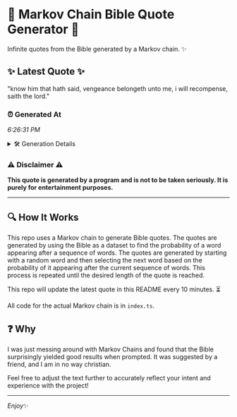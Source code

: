 # 📖 Markov Chain Bible Quote Generator 📖

Infinite quotes from the Bible generated by a Markov chain. ✨

## ✨ Latest Quote ✨
"know him that hath said, vengeance belongeth unto me, i will recompense, saith the lord."

### ⏰ Generated At
*6:26:31 PM*

<details>
    <summary>🛠️ Generation Details</summary>
    <p>
        <strong>🌱 Seed:</strong> know<br>
        <strong>🔄 Iterations:</strong> 14<br>
        <strong>📜 Context History:</strong><br>[ know ]: him<br>[ know, him ]: that<br>[ know, him, that ]: hath<br>[ know, him, that, hath ]: said,<br>[ know, him, that, hath, said, ]: vengeance<br>[ know, him, that, hath, said,, vengeance ]: belongeth<br>[ him, that, hath, said,, vengeance, belongeth ]: unto<br>[ that, hath, said,, vengeance, belongeth, unto ]: me,<br>[ hath, said,, vengeance, belongeth, unto, me, ]: i<br>[ said,, vengeance, belongeth, unto, me,, i ]: will<br>[ vengeance, belongeth, unto, me,, i, will ]: recompense,<br>[ belongeth, unto, me,, i, will, recompense, ]: saith<br>[ unto, me,, i, will, recompense,, saith ]: the<br>[ me,, i, will, recompense,, saith, the ]: lord.<br>
    </p>
</details>

### ⚠️ Disclaimer ⚠️
**This quote is generated by a program and is not to be taken seriously. It is purely for entertainment purposes.**

---

## 🔍 How It Works

This repo uses a Markov chain to generate Bible quotes. The quotes are generated by using the Bible as a dataset to find the probability of a word appearing after a sequence of words. The quotes are generated by starting with a random word and then selecting the next word based on the probability of it appearing after the current sequence of words. This process is repeated until the desired length of the quote is reached.

This repo will update the latest quote in this README every 10 minutes. ⏳

All code for the actual Markov chain is in `index.ts`.

## ❓ Why

I was just messing around with Markov Chains and found that the Bible surprisingly yielded good results when prompted. 
It was suggested by a friend, and I am in no way christian.

Feel free to adjust the text further to accurately reflect your intent and experience with the project!

---

*Enjoy*✨
